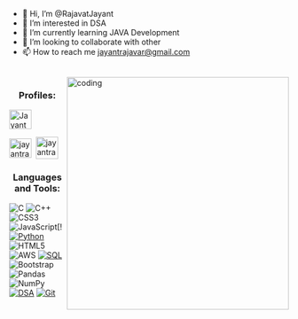 - 👋 Hi, I’m @RajavatJayant
- 👀 I’m interested in DSA
- 🌱 I’m currently learning JAVA Development
- 💞️ I’m looking to collaborate with other
- 📫 How to reach me jayantrajavar@gmail.com
<br>
<img align="right" alt="coding" height ="420" width="400" src="https://user-images.githubusercontent.com/74038190/212748842-9fcbad5b-6173-4175-8a61-521f3dbb7514.gif">
<h3 align="center">Profiles:</h3>
<p align="left">
<a href="https://www.linkedin.com/in/jayant-rajavat-28n02j?lipi=urn%3Ali%3Apage%3Ad_flagship3_profile_view_base_contact_details%3B%2Fqt8dncxTFKcW7dex8paiA%3D%3D" target="blank"><img align="center" src="https://upload.wikimedia.org/wikipedia/commons/thumb/f/f8/LinkedIn_icon_circle.svg/800px-LinkedIn_icon_circle.svg.png" alt="Jayant rajavat" height="35" width="40" /></a>&nbsp;&nbsp;

<a href="https://leetcode.com/u/jayantrajavat/" target="blank"><img align="center" src="https://raw.githubusercontent.com/rahuldkjain/github-profile-readme-generator/master/src/images/icons/Social/leet-code.svg" alt="jayantrajavat/learning" height="35" width="40" /></a>&nbsp;
<a href="https://www.geeksforgeeks.org/user/jayantr6acc/" target="blank"><img align="center" src="https://raw.githubusercontent.com/rahuldkjain/github-profile-readme-generator/master/src/images/icons/Social/geeks-for-geeks.svg" alt="jayantrajavat/practice" height="40" width="40" /></a>&nbsp;
</p>

<h3 align="center">Languages and Tools:</h3>

![C](https://img.shields.io/badge/c-%2300599C.svg?style=for-the-badge&logo=c&logoColor=white) ![C++](https://img.shields.io/badge/c++-%2300599C.svg?style=for-the-badge&logo=c%2B%2B&logoColor=white) ![CSS3](https://img.shields.io/badge/css3-%231572B6.svg?style=for-the-badge&logo=css3&logoColor=white) ![JavaScript](https://img.shields.io/badge/javascript-%23323330.svg?style=for-the-badge&logo=javascript&logoColor=%23F7DF1E)[!
[![Python](https://img.shields.io/badge/python-%233776AB.svg?style=for-the-badge&logo=python&logoColor=white)](https://www.python.org/) ![HTML5](https://img.shields.io/badge/html5-%23E34F26.svg?style=for-the-badge&logo=html5&logoColor=white) ![AWS](https://img.shields.io/badge/AWS-%23FF9900.svg?style=for-the-badge&logo=amazon-aws&logoColor=white)
[![SQL](https://img.shields.io/badge/SQL-%23003B57.svg?style=for-the-badge&logo=sqlite&logoColor=white)](https://en.wikipedia.org/wiki/SQL)
 ![Bootstrap](https://img.shields.io/badge/bootstrap-%23563D7C.svg?style=for-the-badge&logo=bootstrap&logoColor=white) 
  ![Pandas](https://img.shields.io/badge/pandas-%23150458.svg?style=for-the-badge&logo=pandas&logoColor=white)![NumPy](https://img.shields.io/badge/numpy-%23013243.svg?style=for-the-badge&logo=numpy&logoColor=white)[![DSA](https://img.shields.io/badge/Data_Structures_and_Algorithms-%2300758F.svg?style=for-the-badge)](https://en.wikipedia.org/wiki/Data_structure)
[![Git](https://img.shields.io/badge/Git-%23F05032.svg?style=for-the-badge&logo=git&logoColor=white)](https://git-scm.com/)

<br><br>



<!---
RajavatJayant/RajavatJayant is a ✨ special ✨ repository because its `README.md` (this file) appears on your GitHub profile.
You can click the Preview link to take a look at your changes.
--->

